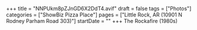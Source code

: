 +++
title = "NNPUkm8pZJnGD6X2DdT4.avif"
draft = false
tags = ["Photos"]
categories = ["ShowBiz Pizza Place"]
pages = ["Little Rock, AR (10901 N Rodney Parham Road 303)"]
startDate = ""
+++
The Rockafire (1980s)
